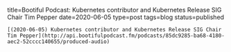 
title=Bootiful Podcast: Kubernetes contributor and Kubernetes Release SIG Chair Tim Pepper
date=2020-06-05
type=post
tags=blog
status=published
~~~~~~
[(2020-06-05) Kubernetes contributor and Kubernetes Release SIG Chair Tim Pepper](http://api.bootifulpodcast.fm/podcasts/85dc9285-ba68-4180-aec2-52cccc140655/produced-audio) 
            